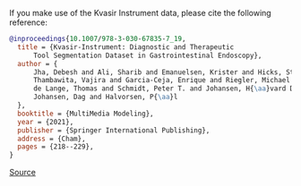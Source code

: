 If you make use of the Kvasir Instrument data, please cite the following reference:

``` bibtex
@inproceedings{10.1007/978-3-030-67835-7_19,
  title = {Kvasir-Instrument: Diagnostic and Therapeutic
      Tool Segmentation Dataset in Gastrointestinal Endoscopy},
  author = {
      Jha, Debesh and Ali, Sharib and Emanuelsen, Krister and Hicks, Steven A. and
      Thambawita, Vajira and Garcia-Ceja, Enrique and Riegler, Michael A. and
      de Lange, Thomas and Schmidt, Peter T. and Johansen, H{\aa}vard D. and
      Johansen, Dag and Halvorsen, P{\aa}l 
  },
  booktitle = {MultiMedia Modeling},
  year = {2021},
  publisher = {Springer International Publishing},
  address = {Cham},
  pages = {218--229},
}
```

[Source](https://datasets.simula.no/kvasir-instrument/)